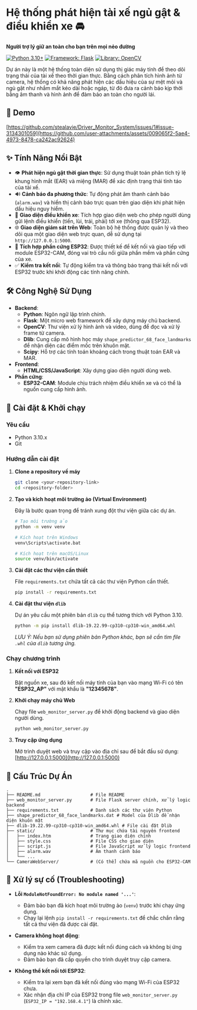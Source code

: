 # Hệ thống phát hiện tài xế ngủ gật & điều khiển xe 🚘

**Người trợ lý giữ an toàn cho bạn trên mọi nẻo đường**

[![Python 3.10+](https://img.shields.io/badge/python-3.10+-blue.svg)](https://www.python.org/downloads/)
[![Framework: Flask](https://img.shields.io/badge/Framework-Flask-green.svg)](https://flask.palletsprojects.com/)
[![Library: OpenCV](https://img.shields.io/badge/Library-OpenCV-orange.svg)](https://opencv.org/)

Dự án này là một hệ thống toàn diện sử dụng thị giác máy tính để theo dõi trạng thái của tài xế theo thời gian thực. Bằng cách phân tích hình ảnh từ camera, hệ thống có khả năng phát hiện các dấu hiệu của sự mệt mỏi và ngủ gật như nhắm mắt kéo dài hoặc ngáp, từ đó đưa ra cảnh báo kịp thời bằng âm thanh và hình ảnh để đảm bảo an toàn cho người lái.

## 🎥 Demo

[https://github.com/stealavie/Driver_Monitor_System/issues/1#issue-3134301059](https://github.com/user-attachments/assets/009065f2-5ae4-4973-8478-ca242ac92624)

## ✨ Tính Năng Nổi Bật

- 👁️ **Phát hiện ngủ gật thời gian thực**: Sử dụng thuật toán phân tích tỷ lệ khung hình mắt (EAR) và miệng (MAR) để xác định trạng thái tỉnh táo của tài xế.
- 🔊 **Cảnh báo đa phương thức**: Tự động phát âm thanh cảnh báo (`alarm.wav`) và hiển thị cảnh báo trực quan trên giao diện khi phát hiện dấu hiệu nguy hiểm.
- 🚗 **Giao diện điều khiển xe**: Tích hợp giao diện web cho phép người dùng gửi lệnh điều khiển (tiến, lùi, trái, phải) tới xe (thông qua ESP32).
- 🌐 **Giao diện giám sát trên Web**: Toàn bộ hệ thống được quản lý và theo dõi qua một giao diện web trực quan, dễ sử dụng tại `http://127.0.0.1:5000`.
- 🔌 **Tích hợp phần cứng ESP32**: Được thiết kế để kết nối và giao tiếp với module ESP32-CAM, đóng vai trò cầu nối giữa phần mềm và phần cứng của xe.
- ✅ **Kiểm tra kết nối**: Tự động kiểm tra và thông báo trạng thái kết nối với ESP32 trước khi khởi động các tính năng chính.

## 🛠️ Công Nghệ Sử Dụng

- **Backend**:
  - **Python**: Ngôn ngữ lập trình chính.
  - **Flask**: Một micro web framework để xây dựng máy chủ backend.
  - **OpenCV**: Thư viện xử lý hình ảnh và video, dùng để đọc và xử lý frame từ camera.
  - **Dlib**: Cung cấp mô hình học máy `shape_predictor_68_face_landmarks` để nhận diện các điểm mốc trên khuôn mặt.
  - **Scipy**: Hỗ trợ các tính toán khoảng cách trong thuật toán EAR và MAR.
- **Frontend**:
  - **HTML/CSS/JavaScript**: Xây dựng giao diện người dùng web.
- **Phần cứng**:
  - **ESP32-CAM**: Module chịu trách nhiệm điều khiển xe và có thể là nguồn cung cấp hình ảnh.

## 🚀 Cài đặt & Khởi chạy

### Yêu cầu
- Python 3.10.x
- Git

### Hướng dẫn cài đặt

1.  **Clone a repository về máy**
    ```bash
    git clone <your-repository-link>
    cd <repository-folder>
    ```

2.  **Tạo và kích hoạt môi trường ảo (Virtual Environment)**
    
    Đây là bước quan trọng để tránh xung đột thư viện giữa các dự án.
    ```bash
    # Tạo môi trường ảo
    python -m venv venv
    
    # Kích hoạt trên Windows
    venv\Scripts\activate.bat
    
    # Kích hoạt trên macOS/Linux
    source venv/bin/activate
    ```

3.  **Cài đặt các thư viện cần thiết**

    File `requirements.txt` chứa tất cả các thư viện Python cần thiết.
    ```bash
    pip install -r requirements.txt
    ```

4.  **Cài đặt thư viện `dlib`**

    Dự án yêu cầu một phiên bản `dlib` cụ thể tương thích với Python 3.10.
    ```bash
    python -m pip install dlib-19.22.99-cp310-cp310-win_amd64.whl
    ```
    *LƯU Ý: Nếu bạn sử dụng phiên bản Python khác, bạn sẽ cần tìm file `.whl` của `dlib` tương ứng.*

### Chạy chương trình

1.  **Kết nối với ESP32**

    Bật nguồn xe, sau đó kết nối máy tính của bạn vào mạng Wi-Fi có tên **"ESP32_AP"** với mật khẩu là **"12345678"**.

2.  **Khởi chạy máy chủ Web**

    Chạy file `web_monitor_server.py` để khởi động backend và giao diện người dùng.
    ```bash
    python web_monitor_server.py
    ```

3.  **Truy cập ứng dụng**

    Mở trình duyệt web và truy cập vào địa chỉ sau để bắt đầu sử dụng:
    [http://127.0.0.1:5000](http://127.0.0.1:5000)

## 📂 Cấu Trúc Dự Án
```
.
├── README.md                   # File README
├── web_monitor_server.py       # File Flask server chính, xử lý logic backend
├── requirements.txt            # Danh sách các thư viện Python
├── shape_predictor_68_face_landmarks.dat # Model của Dlib để nhận diện khuôn mặt
├── dlib-19.22.99-cp310-cp310-win_amd64.whl # File cài đặt Dlib
├── static/                     # Thư mục chứa tài nguyên frontend
│   ├── index.htm               # Trang giao diện chính
│   ├── style.css               # File CSS cho giao diện
│   ├── script.js               # File JavaScript xử lý logic frontend
│   ├── alarm.wav               # Âm thanh cảnh báo
│   └── ...
└── CameraWebServer/            # (Có thể) chứa mã nguồn cho ESP32-CAM
```

## 🐛 Xử lý sự cố (Troubleshooting)

- **Lỗi `ModuleNotFoundError: No module named '...'`**:
  - Đảm bảo bạn đã kích hoạt môi trường ảo (`venv`) trước khi chạy ứng dụng.
  - Chạy lại lệnh `pip install -r requirements.txt` để chắc chắn rằng tất cả thư viện đã được cài đặt.

- **Camera không hoạt động**:
  - Kiểm tra xem camera đã được kết nối đúng cách và không bị ứng dụng nào khác sử dụng.
  - Đảm bảo bạn đã cấp quyền cho trình duyệt truy cập camera.

- **Không thể kết nối tới ESP32**:
  - Kiểm tra lại xem bạn đã kết nối đúng vào mạng Wi-Fi của ESP32 chưa.
  - Xác nhận địa chỉ IP của ESP32 trong file `web_monitor_server.py` (`ESP32_IP = "192.168.4.1"`) là chính xác.
